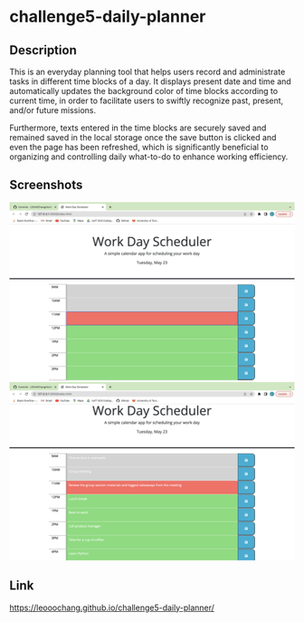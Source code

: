# challenge5-daily-planner

## Description

This is an everyday planning tool that helps users record and administrate tasks in different time blocks of a day. It displays present date and time and automatically updates the background color of time blocks according to current time, in order to facilitate users to swiftly recognize past, present, and/or future missions.

Furthermore, texts entered in the time blocks are securely saved and remained saved in the local storage once the save button is clicked and even the page has been refreshed, which is significantly beneficial to organizing and controlling daily what-to-do to enhance working efficiency.

## Screenshots

![Screenshot1](https://github.com/LEOoOChang/challenge5-daily-planner/blob/main/assets/Screenshot%202023-05-23%20at%2011.18.32%20AM.png)
![Screenshot2](https://github.com/LEOoOChang/challenge5-daily-planner/blob/main/assets/Screenshot%202023-05-23%20at%2011.26.43%20AM.png)

## Link

https://leooochang.github.io/challenge5-daily-planner/